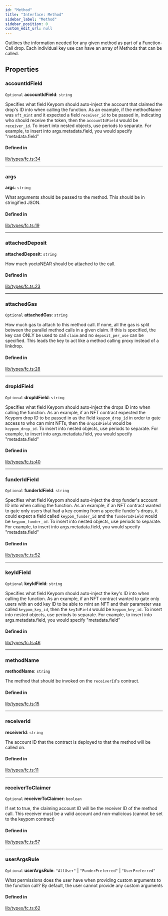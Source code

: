 ```yaml
---
id: "Method"
title: "Interface: Method"
sidebar_label: "Method"
sidebar_position: 0
custom_edit_url: null
---
```


Outlines the information needed for any given method as part of a Function-Call drop.
Each individual key use can have an array of Methods that can be called.

## Properties

### accountIdField

 `Optional` **accountIdField**: `string`

Specifies what field Keypom should auto-inject the account that claimed the drop's ID into when calling the function.
As an example, if the methodName was `nft_mint` and it expected a field `receiver_id` to be passed in, indicating who should receive the token, then the `accountIdField` would be `receiver_id`.
To insert into nested objects, use periods to separate. For example, to insert into args.metadata.field, you would specify "metadata.field"

#### Defined in

[lib/types/fc.ts:34](https://github.com/keypom/keypom-js/blob/53ee056a4/packages/core/src/lib/types/fc.ts#L34)

___

### args

 **args**: `string`

What arguments should be passed to the method. This should be in stringified JSON.

#### Defined in

[lib/types/fc.ts:19](https://github.com/keypom/keypom-js/blob/53ee056a4/packages/core/src/lib/types/fc.ts#L19)

___

### attachedDeposit

 **attachedDeposit**: `string`

How much yoctoNEAR should be attached to the call.

#### Defined in

[lib/types/fc.ts:23](https://github.com/keypom/keypom-js/blob/53ee056a4/packages/core/src/lib/types/fc.ts#L23)

___

### attachedGas

 `Optional` **attachedGas**: `string`

How much gas to attach to this method call. If none, all the gas is split between the parallel method calls in a given claim.
If this is specified, the key can ONLY be used to call `claim` and no `deposit_per_use` can be specified. This leads the key to act like a method calling proxy instead of a linkdrop.

#### Defined in

[lib/types/fc.ts:28](https://github.com/keypom/keypom-js/blob/53ee056a4/packages/core/src/lib/types/fc.ts#L28)

___

### dropIdField

 `Optional` **dropIdField**: `string`

Specifies what field Keypom should auto-inject the drops ID into when calling the function.
As an example, if an NFT contract expected the Keypom drop ID to be passed in as the field `keypom_drop_id` in order to gate access to who can mint NFTs, then the `dropIdField` would be `keypom_drop_id`.
To insert into nested objects, use periods to separate. For example, to insert into args.metadata.field, you would specify "metadata.field"

#### Defined in

[lib/types/fc.ts:40](https://github.com/keypom/keypom-js/blob/53ee056a4/packages/core/src/lib/types/fc.ts#L40)

___

### funderIdField

 `Optional` **funderIdField**: `string`

Specifies what field Keypom should auto-inject the drop funder's account ID into when calling the function.
As an example, if an NFT contract wanted to gate only users that had a key coming from a specific funder's drops, it could expect a field called `keypom_funder_id` and the `funderIdField` would be `keypom_funder_id`.
To insert into nested objects, use periods to separate. For example, to insert into args.metadata.field, you would specify "metadata.field"

#### Defined in

[lib/types/fc.ts:52](https://github.com/keypom/keypom-js/blob/53ee056a4/packages/core/src/lib/types/fc.ts#L52)

___

### keyIdField

 `Optional` **keyIdField**: `string`

Specifies what field Keypom should auto-inject the key's ID into when calling the function.
As an example, if an NFT contract wanted to gate only users with an odd key ID to be able to mint an NFT and their parameter was called `keypom_key_id`, then the `keyIdField` would be `keypom_key_id`.
To insert into nested objects, use periods to separate. For example, to insert into args.metadata.field, you would specify "metadata.field"

#### Defined in

[lib/types/fc.ts:46](https://github.com/keypom/keypom-js/blob/53ee056a4/packages/core/src/lib/types/fc.ts#L46)

___

### methodName

 **methodName**: `string`

The method that should be invoked on the `receiverId`'s contract.

#### Defined in

[lib/types/fc.ts:15](https://github.com/keypom/keypom-js/blob/53ee056a4/packages/core/src/lib/types/fc.ts#L15)

___

### receiverId

 **receiverId**: `string`

The account ID that the contract is deployed to that the method will be called on.

#### Defined in

[lib/types/fc.ts:11](https://github.com/keypom/keypom-js/blob/53ee056a4/packages/core/src/lib/types/fc.ts#L11)

___

### receiverToClaimer

 `Optional` **receiverToClaimer**: `boolean`

If set to true, the claiming account ID will be the receiver ID of the method call.
This receiver must be a valid account and non-malicious (cannot be set to the keypom contract)

#### Defined in

[lib/types/fc.ts:57](https://github.com/keypom/keypom-js/blob/53ee056a4/packages/core/src/lib/types/fc.ts#L57)

___

### userArgsRule

 `Optional` **userArgsRule**: ``"AllUser"`` \| ``"FunderPreferred"`` \| ``"UserPreferred"``

What permissions does the user have when providing custom arguments to the function call?
By default, the user cannot provide any custom arguments

#### Defined in

[lib/types/fc.ts:62](https://github.com/keypom/keypom-js/blob/53ee056a4/packages/core/src/lib/types/fc.ts#L62)
